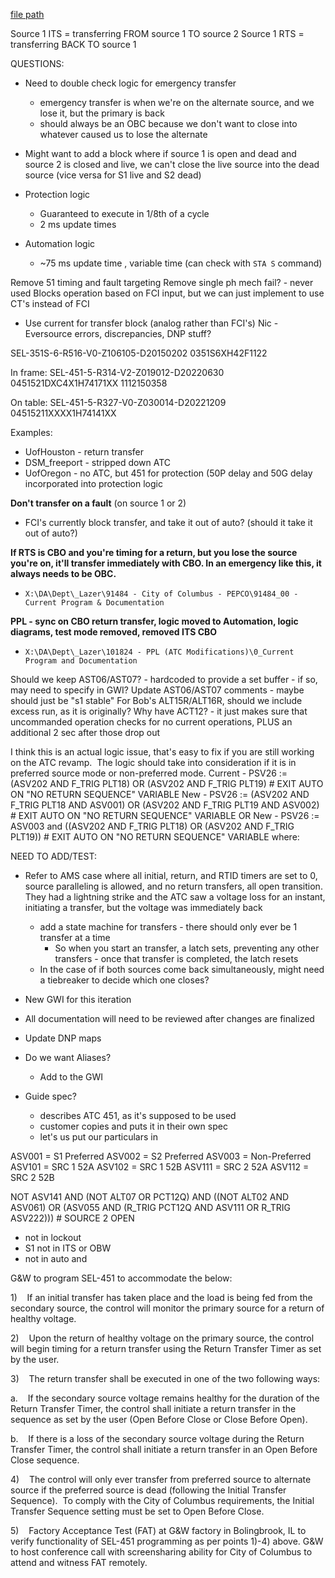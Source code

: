 
[file path](<file:///C:\Users\jnetherton\G&W Electric Co\US-PowerGridAutomation - Documents\_Lazer\451 ATC GWI UPDATE>)

Source 1 ITS = transferring FROM source 1 TO source 2
Source 1 RTS = transferring BACK TO source 1

QUESTIONS:
- Need to double check logic for emergency transfer
	- emergency transfer is when we're on the alternate source, and we lose it, but the primary is back
	- should always be an OBC because we don't want to close into whatever caused us to lose the alternate
- Might want to add a block where if source 1 is open and dead and source 2 is closed and live, we can't close the live source into the dead source (vice versa for S1 live and S2 dead)


-   Protection logic
    -   Guaranteed to execute in 1/8th of a cycle
    -   2 ms update times
-   Automation logic
    -   ~75 ms update time , variable time (can check with `STA S` command)

Remove 51 timing and fault targeting
Remove single ph mech fail? - never used
Blocks operation based on FCI input, but we can just implement to use CT's instead of FCI
-   Use current for transfer block (analog rather than FCI's)
Nic - Eversource errors, discrepancies, DNP stuff?


SEL-351S-6-R516-V0-Z106105-D20150202
0351S6XH42F1122


In frame:
SEL-451-5-R314-V2-Z019012-D20220630
0451521DXC4X1H74171XX
1112150358


On table:
SEL-451-5-R327-V0-Z030014-D20221209
04515211XXXX1H74141XX

Examples:
-   UofHouston - return transfer
-   DSM_freeport - stripped down ATC
-   UofOregon - no ATC, but 451 for protection (50P delay and 50G delay incorporated into protection logic


**Don't transfer on a fault** (on source 1 or 2)
- FCI's currently block transfer, and take it out of auto? (should it take it out of auto?)

**If RTS is CBO and you're timing for a return, but you lose the source you're on, it'll transfer immediately with CBO. In an emergency like this, it always needs to be OBC.**
- `X:\DA\Dept\_Lazer\91484 - City of Columbus - PEPCO\91484_00 - Current Program & Documentation`

**PPL - sync on CBO return transfer, logic moved to Automation, logic diagrams, test mode removed, removed ITS CBO**
- `X:\DA\Dept\_Lazer\101824 - PPL (ATC Modifications)\0_Current Program and Documentation`


Should we keep AST06/AST07? - hardcoded to provide a set buffer - if so, may need to specify in GWI?
Update AST06/AST07 comments - maybe should just be "s1 stable"
For Bob's ALT15R/ALT16R, should we include excess run, as it is originally?
Why have ACT12? - it just makes sure that uncommanded operation checks for no current operations, PLUS an additional 2 sec after those drop out


I think this is an actual logic issue, that's easy to fix if you are still working on the ATC revamp.  The logic should take into consideration if it is in preferred source mode or non-preferred mode.
Current - PSV26 := (ASV202 AND F_TRIG PLT18) OR (ASV202 AND F_TRIG PLT19) # EXIT AUTO ON "NO RETURN SEQUENCE" VARIABLE
New - PSV26 := (ASV202 AND F_TRIG PLT18 AND ASV001) OR (ASV202 AND F_TRIG PLT19 AND ASV002) # EXIT AUTO ON "NO RETURN SEQUENCE" VARIABLE
OR
New - PSV26 := ASV003 and ((ASV202 AND F_TRIG PLT18) OR (ASV202 AND F_TRIG PLT19)) # EXIT AUTO ON "NO RETURN SEQUENCE" VARIABLE
where:

NEED TO ADD/TEST:
- Refer to AMS case where all initial, return, and RTID timers are set to 0, source paralleling is allowed, and no return transfers, all open transition. They had a lightning strike and the ATC saw a voltage loss for an instant, initiating a transfer, but the voltage was immediately back
	- add a state machine for transfers - there should only ever be 1 transfer at a time
		- So when you start an transfer, a latch sets, preventing any other transfers - once that transfer is completed, the latch resets
	- In the case of if both sources come back simultaneously, might need a tiebreaker to decide which one closes?





- New GWI for this iteration
- All documentation will need to be reviewed after changes are finalized
- Update DNP maps
- Do we want Aliases?
	- Add to the GWI
- Guide spec?
	- describes ATC 451, as it's supposed to be used
	- customer copies and puts it in their own spec
	- let's us put our particulars in

ASV001 = S1 Preferred
ASV002 = S2 Preferred
ASV003 = Non-Preferred
ASV101 = SRC 1 52A
ASV102 = SRC 1 52B
ASV111 = SRC 2 52A
ASV112 = SRC 2 52B

NOT ASV141 AND (NOT ALT07 OR PCT12Q) AND ((NOT ALT02 AND ASV061) OR (ASV055 AND (R_TRIG PCT12Q AND ASV111 OR R_TRIG ASV222))) # SOURCE 2 OPEN
- not in lockout
- S1 not in ITS or OBW
- not in auto and 



G&W to program SEL-451 to accommodate the below:

1)    If an initial transfer has taken place and the load is being fed from the secondary source, the control will monitor the primary source for a return of healthy voltage.

2)    Upon the return of healthy voltage on the primary source, the control will begin timing for a return transfer using the Return Transfer Timer as set by the user.

3)    The return transfer shall be executed in one of the two following ways:

a.    If the secondary source voltage remains healthy for the duration of the Return Transfer Timer, the control shall initiate a return transfer in the sequence as set by the user (Open Before Close or Close Before Open).

b.    If there is a loss of the secondary source voltage during the Return Transfer Timer, the control shall initiate a return transfer in an Open Before Close sequence.

4)    The control will only ever transfer from preferred source to alternate source if the preferred source is dead (following the Initial Transfer Sequence).  To comply with the City of Columbus requirements, the Initial Transfer Sequence setting must be set to Open Before Close.

5)    Factory Acceptance Test (FAT) at G&W factory in Bolingbrook, IL to verify functionality of SEL-451 programming as per points 1)-4) above. G&W to host conference call with screensharing ability for City of Columbus to attend and witness FAT remotely.
